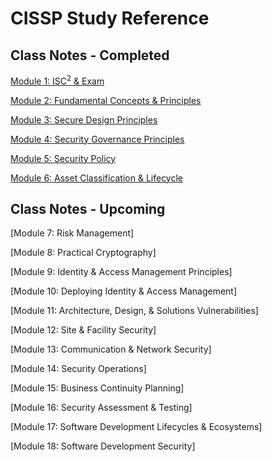 # CISSP Study Reference

## Class Notes - Completed

[Module 1: ISC<sup>2</sup> & Exam](class_notes/001-course_overview.md)

[Module 2: Fundamental Concepts & Principles](class_notes/002-fund_concepts.md)

[Module 3: Secure Design Principles](class_notes/003-secure_design_principles.md)

[Module 4: Security Governance Principles](class_notes/004-security_governance_principles.md)

[Module 5: Security Policy](class_notes/005-security_policy.md)

[Module 6: Asset Classification & Lifecycle](class_notes/006-asset_classification_lifecycle.md)

## Class Notes - Upcoming

[Module 7: Risk Management]

[Module 8: Practical Cryptography]

[Module 9: Identity & Access Management Principles]

[Module 10: Deploying Identity & Access Management]

[Module 11: Architecture, Design, & Solutions Vulnerabilities]

[Module 12: Site & Facility Security]

[Module 13:  Communication & Network Security]

[Module 14: Security Operations]

[Module 15: Business Continuity Planning]

[Module 16: Security Assessment & Testing]

[Module 17: Software Development Lifecycles & Ecosystems]

[Module 18: Software Development Security]